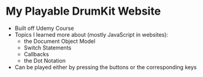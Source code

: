 # My Playable DrumKit Website
- Built off Udemy Course 
- Topics I learned more about (mostly JavaScript in websites): 
  - the Document Object Model
  - Switch Statements
  - Callbacks
  - the Dot Notation
- Can be played either by pressing the buttons or the corresponding keys
